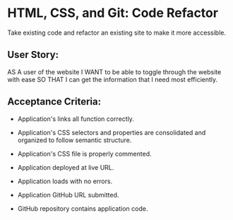 # HTML, CSS, and Git: Code Refactor 
Take existing code and refactor an existing site to make it more accessible. 

## User Story: 
AS A user of the website
I WANT to be able to toggle through the website with ease
SO THAT I can get the information that I need most efficiently. 

## Acceptance Criteria:
 * Application's links all function correctly.

  * Application's CSS selectors and properties are consolidated and organized to follow semantic structure.

  * Application's CSS file is properly commented.

  * Application deployed at live URL.

* Application loads with no errors.

* Application GitHub URL submitted.

* GitHub repository contains application code.